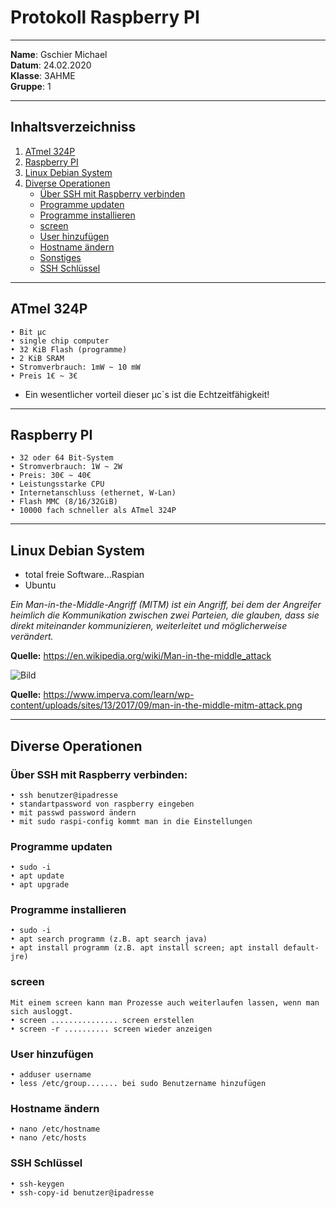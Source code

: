 # Protokoll Raspberry PI

-----

**Name**: Gschier Michael    
**Datum**: 24.02.2020  
**Klasse**: 3AHME  
**Gruppe**: 1  

-----

## Inhaltsverzeichniss

1) [ATmel 324P](#atmel324P)
1) [Raspberry PI](#raspberrypi)  
1) [Linux Debian System](#linuxdebiansystem)
1) [Diverse Operationen](#diverseoperationen)
   * [Über SSH mit Raspberry verbinden](#übersshmitraspberryverbinden)
   * [Programme updaten](#programmeupdaten)
   * [Programme installieren](#programmeinstallieren)
   * [screen](#screen)
   * [User hinzufügen](#userhinzufügen)
   * [Hostname ändern](#hostnameändern)
   * [Sonstiges](#sonstiges)
   * [SSH Schlüssel](#sshschlüssel)

-----

## ATmel 324P
```
• Bit µc
• single chip computer
• 32 KiB Flash (programme)
• 2 KiB SRAM
• Stromverbrauch: 1mW ~ 10 mW
• Preis 1€ ~ 3€
```

* Ein wesentlicher vorteil dieser µc`s ist die Echtzeitfähigkeit!  

-----

## Raspberry PI

```
• 32 oder 64 Bit-System
• Stromverbrauch: 1W ~ 2W
• Preis: 30€ ~ 40€
• Leistungsstarke CPU
• Internetanschluss (ethernet, W-Lan)
• Flash MMC (8/16/32GiB)
• 10000 fach schneller als ATmel 324P
```

-----

## Linux Debian System

* total freie Software...Raspian  
* Ubuntu  

*Ein Man-in-the-Middle-Angriff (MITM) ist ein Angriff, bei dem der Angreifer heimlich die Kommunikation zwischen zwei Parteien,   die glauben, dass sie direkt miteinander kommunizieren, weiterleitet und möglicherweise verändert.*  

**Quelle:** https://en.wikipedia.org/wiki/Man-in-the-middle_attack  

![Bild](https://www.imperva.com/learn/wp-content/uploads/sites/13/2017/09/man-in-the-middle-mitm-attack.png)  



**Quelle:** https://www.imperva.com/learn/wp-content/uploads/sites/13/2017/09/man-in-the-middle-mitm-attack.png

-----

## Diverse Operationen

### Über SSH mit Raspberry verbinden:
```
• ssh benutzer@ipadresse
• standartpassword von raspberry eingeben
• mit passwd password ändern
• mit sudo raspi-config kommt man in die Einstellungen
```

### Programme updaten
```
• sudo -i
• apt update
• apt upgrade
```

### Programme installieren
```
• sudo -i
• apt search programm (z.B. apt search java)
• apt install programm (z.B. apt install screen; apt install default-jre)
```

### screen
```
Mit einem screen kann man Prozesse auch weiterlaufen lassen, wenn man sich ausloggt.
• screen ............... screen erstellen
• screen -r .......... screen wieder anzeigen
```

### User hinzufügen
```
• adduser username
• less /etc/group....... bei sudo Benutzername hinzufügen
```

### Hostname ändern
```
• nano /etc/hostname
• nano /etc/hosts
```

### SSH Schlüssel
```
• ssh-keygen
• ssh-copy-id benutzer@ipadresse
```
